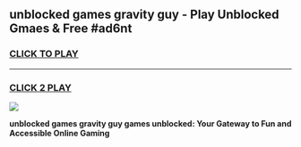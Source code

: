 
## unblocked games gravity guy - Play Unblocked Gmaes & Free #ad6nt
<h3>
<a href="https://news.freeplayer.one?title=unblocked_games_gravity_guy&ref=03M">CLICK TO PLAY</a></h3>
<hr>

<h3>
<a href="https://news.freeplayer.one?title=unblocked_games_gravity_guy&ref=03M">CLICK 2 PLAY</a>
  
</h3>

<a href="https://news.freeplayer.one?title=unblocked_games_gravity_guy&ref=03M"><img src="https://clearcache.store/games.png"></a>


**unblocked games gravity guy games unblocked: Your Gateway to Fun and Accessible Online Gaming**
